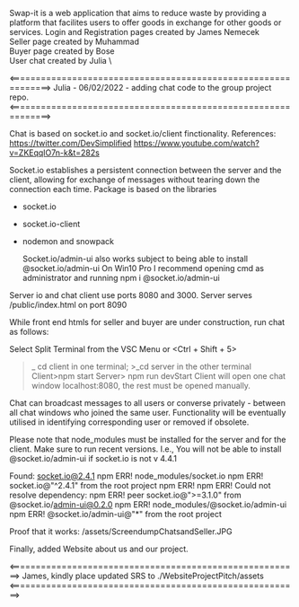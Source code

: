 Swap-it is a web application that aims to reduce waste by providing a platform that facilites users to offer goods in exchange for other goods or services.
Login and Registration pages created by James Nemecek \
Seller page created by Muhammad \
Buyer page created by Bose \
User chat created by Julia \

<==============================================================>
Julia - 06/02/2022 - adding chat code to the group project repo.
<==============================================================>

Chat is based on socket.io and socket.io/client finctionality.
References: https://twitter.com/DevSimplified
https://www.youtube.com/watch?v=ZKEqqIO7n-k&t=282s

Socket.io establishes a persistent connection between the server and the client,
allowing for exchange of messages without tearing down the connection each time.
Package is based on the libraries

- socket.io
- socket.io-client
- nodemon and snowpack

  Socket.io/admin-ui also works subject to being able to install @socket.io/admin-ui
  On Win10 Pro I recommend opening cmd as administrator and running npm i @socket.io/admin-ui

Server io and chat client use ports 8080 and 3000.
Server serves /public/index.html on port 8090

While front end htmls for seller and buyer are under construction,
run chat as follows:

Select Split Terminal from the VSC Menu or <Ctrl + Shift + 5>

> \_ cd client in one terminal; >\_cd server in the other terminal
> Client>npm start
> Server> npm run devStart
> Client will open one chat window localhost:8080, the rest must be opened manually.

Chat can broadcast messages to all users or converse privately - between all chat windows who joined the same user. Functionality will be eventually utilised in identifying corresponding user or removed if obsolete.

Please note that node_modules must be installed for the server and for the client. Make sure to run recent versions. I.e.,
You will not be able to install @socket.io/admin-ui if socket.io is not v 4.4.1

Found: socket.io@2.4.1
npm ERR! node_modules/socket.io
npm ERR! socket.io@"^2.4.1" from the root project
npm ERR!
npm ERR! Could not resolve dependency:
npm ERR! peer socket.io@">=3.1.0" from @socket.io/admin-ui@0.2.0
npm ERR! node_modules/@socket.io/admin-ui
npm ERR! @socket.io/admin-ui@"\*" from the root project

Proof that it works:
/assets/ScreendumpChatsandSeller.JPG

Finally, added Website about us and our project.

<========================================================>
James, kindly place updated SRS to ./WebsiteProjectPitch/assets
<========================================================>
